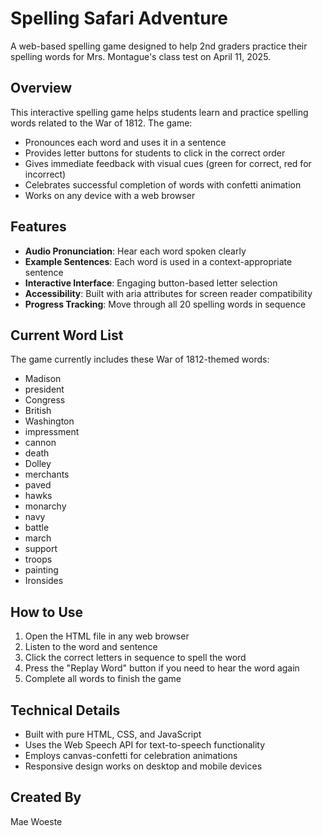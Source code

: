 # Spelling Safari Adventure

A web-based spelling game designed to help 2nd graders practice their spelling words for Mrs. Montague's class test on April 11, 2025.

## Overview

This interactive spelling game helps students learn and practice spelling words related to the War of 1812. The game:

- Pronounces each word and uses it in a sentence
- Provides letter buttons for students to click in the correct order
- Gives immediate feedback with visual cues (green for correct, red for incorrect)
- Celebrates successful completion of words with confetti animation
- Works on any device with a web browser

## Features

- **Audio Pronunciation**: Hear each word spoken clearly
- **Example Sentences**: Each word is used in a context-appropriate sentence
- **Interactive Interface**: Engaging button-based letter selection
- **Accessibility**: Built with aria attributes for screen reader compatibility
- **Progress Tracking**: Move through all 20 spelling words in sequence

## Current Word List

The game currently includes these War of 1812-themed words:
- Madison
- president
- Congress
- British
- Washington
- impressment
- cannon
- death
- Dolley
- merchants
- paved
- hawks
- monarchy
- navy
- battle
- march
- support
- troops
- painting
- Ironsides

## How to Use

1. Open the HTML file in any web browser
2. Listen to the word and sentence
3. Click the correct letters in sequence to spell the word
4. Press the "Replay Word" button if you need to hear the word again
5. Complete all words to finish the game

## Technical Details

- Built with pure HTML, CSS, and JavaScript
- Uses the Web Speech API for text-to-speech functionality
- Employs canvas-confetti for celebration animations
- Responsive design works on desktop and mobile devices

## Created By

Mae Woeste

